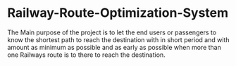 # Railway-Route-Optimization-System
The Main purpose of the project is to let the end users or passengers to know the shortest path to reach the destination with in short period and with amount as minimum as possible and as early as possible when more than one Railways route is to there to reach the destination.

